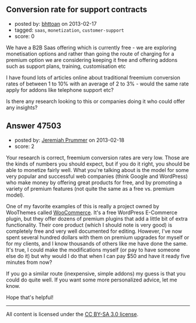 ## Conversion rate for support contracts

- posted by: [bhttoan](https://stackexchange.com/users/-1/23673-bhttoan) on 2013-02-17
- tagged: `saas`, `monetization`, `customer-support`
- score: 0

We have a B2B Saas offering which is currently free - we are exploring monetisation options and rather than going the route of charging for a premium option we are considering keeping it free and offering addons such as support plans, training, customisation etc

I have found lots of articles online about traditional freemium conversion rates of between 1 to 10% with an average of 2 to 3% - would the same rate apply for addons like telephone support etc?

Is there any research looking to this or companies doing it who could offer any insights?


## Answer 47503

- posted by: [Jeremiah Prummer](https://stackexchange.com/users/-1/23938-jeremiah-prummer) on 2013-02-18
- score: 2

<p>Your research is correct, freemium conversion rates are very low. Those are the kinds of numbers you should expect, but if you do it right, you should be able to monetize fairly well. What you're talking about is the model for some very popular and successful web companies (think Google and WordPress) who make money by offering great products for free, and by promoting a variety of premium features (not quite the same as a free vs. premium model). </p>

<p>One of my favorite examples of this is really a project owned by WooThemes called <a href="http://www.woothemes.com/woocommerce/" rel="nofollow">WooCommerce</a>. It's a free WordPress E-Commerce plugin, but they offer dozens of premium plugins that add a little bit of extra functionality. Their core product (which I should note is very good) is completely free and very well documented for editing. However, I've now spent several hundred dollars with them on premium upgrades for myself or for my clients, and I know thousands of others like me have done the same. It's true, I could make the modifications myself (or pay to have someone else do it) but why would I do that when I can pay $50 and have it ready five minutes from now?</p>

<p>If you go a similar route (inexpensive, simple addons) my guess is that you could do quite well. If you want some more personalized advice, let me know.</p>

<p>Hope that's helpful!</p>




---

All content is licensed under the [CC BY-SA 3.0 license](https://creativecommons.org/licenses/by-sa/3.0/).
